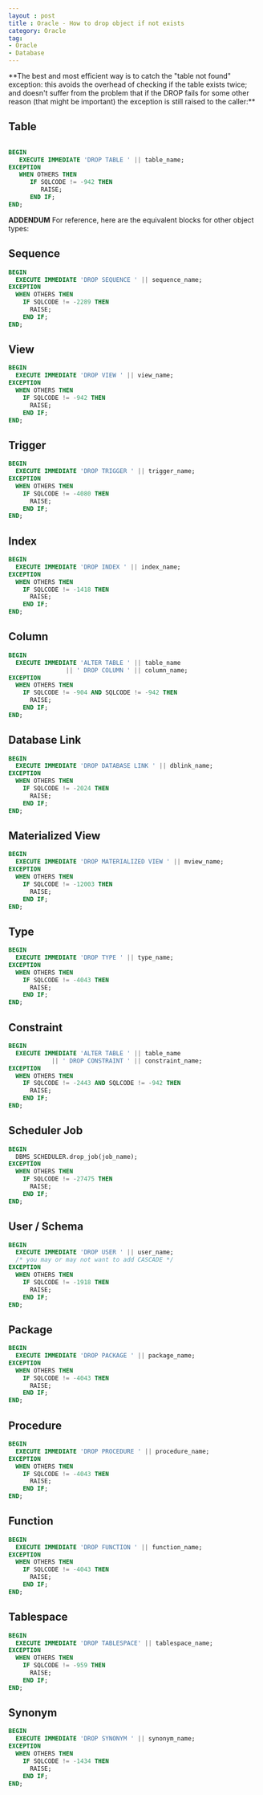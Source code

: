 ```yaml
---
layout : post
title : Oracle - How to drop object if not exists
category: Oracle
tag: 
- Oracle
- Database
---
```


<p>
**The best and most efficient way is to catch the "table not found" exception: this avoids the overhead of checking if the table exists twice; and doesn't suffer from the problem that if the DROP fails for some other reason (that might be important) the exception is still raised to the caller:**
</p>

## Table

```sql

BEGIN
   EXECUTE IMMEDIATE 'DROP TABLE ' || table_name;
EXCEPTION
   WHEN OTHERS THEN
      IF SQLCODE != -942 THEN
         RAISE;
      END IF;
END;

```


**ADDENDUM**  For reference, here are the equivalent blocks for other object types:

## Sequence

```sql
BEGIN
  EXECUTE IMMEDIATE 'DROP SEQUENCE ' || sequence_name;
EXCEPTION
  WHEN OTHERS THEN
    IF SQLCODE != -2289 THEN
      RAISE;
    END IF;
END;
```

## View

```sql
BEGIN
  EXECUTE IMMEDIATE 'DROP VIEW ' || view_name;
EXCEPTION
  WHEN OTHERS THEN
    IF SQLCODE != -942 THEN
      RAISE;
    END IF;
END;
```

## Trigger

```sql
BEGIN
  EXECUTE IMMEDIATE 'DROP TRIGGER ' || trigger_name;
EXCEPTION
  WHEN OTHERS THEN
    IF SQLCODE != -4080 THEN
      RAISE;
    END IF;
END;
```

## Index

```sql
BEGIN
  EXECUTE IMMEDIATE 'DROP INDEX ' || index_name;
EXCEPTION
  WHEN OTHERS THEN
    IF SQLCODE != -1418 THEN
      RAISE;
    END IF;
END;
```

## Column

```sql
BEGIN
  EXECUTE IMMEDIATE 'ALTER TABLE ' || table_name
                || ' DROP COLUMN ' || column_name;
EXCEPTION
  WHEN OTHERS THEN
    IF SQLCODE != -904 AND SQLCODE != -942 THEN
      RAISE;
    END IF;
END;
```

## Database Link

```sql
BEGIN
  EXECUTE IMMEDIATE 'DROP DATABASE LINK ' || dblink_name;
EXCEPTION
  WHEN OTHERS THEN
    IF SQLCODE != -2024 THEN
      RAISE;
    END IF;
END;
```

## Materialized View

```sql
BEGIN
  EXECUTE IMMEDIATE 'DROP MATERIALIZED VIEW ' || mview_name;
EXCEPTION
  WHEN OTHERS THEN
    IF SQLCODE != -12003 THEN
      RAISE;
    END IF;
END;
```

## Type

```sql
BEGIN
  EXECUTE IMMEDIATE 'DROP TYPE ' || type_name;
EXCEPTION
  WHEN OTHERS THEN
    IF SQLCODE != -4043 THEN
      RAISE;
    END IF;
END;
```

## Constraint

```sql
BEGIN
  EXECUTE IMMEDIATE 'ALTER TABLE ' || table_name
            || ' DROP CONSTRAINT ' || constraint_name;
EXCEPTION
  WHEN OTHERS THEN
    IF SQLCODE != -2443 AND SQLCODE != -942 THEN
      RAISE;
    END IF;
END;
```

## Scheduler Job

```sql
BEGIN
  DBMS_SCHEDULER.drop_job(job_name);
EXCEPTION
  WHEN OTHERS THEN
    IF SQLCODE != -27475 THEN
      RAISE;
    END IF;
END;
```

## User / Schema

```sql
BEGIN
  EXECUTE IMMEDIATE 'DROP USER ' || user_name;
  /* you may or may not want to add CASCADE */
EXCEPTION
  WHEN OTHERS THEN
    IF SQLCODE != -1918 THEN
      RAISE;
    END IF;
END;
```

## Package

```sql
BEGIN
  EXECUTE IMMEDIATE 'DROP PACKAGE ' || package_name;
EXCEPTION
  WHEN OTHERS THEN
    IF SQLCODE != -4043 THEN
      RAISE;
    END IF;
END;
```

## Procedure

```sql
BEGIN
  EXECUTE IMMEDIATE 'DROP PROCEDURE ' || procedure_name;
EXCEPTION
  WHEN OTHERS THEN
    IF SQLCODE != -4043 THEN
      RAISE;
    END IF;
END;
```

## Function

```sql
BEGIN
  EXECUTE IMMEDIATE 'DROP FUNCTION ' || function_name;
EXCEPTION
  WHEN OTHERS THEN
    IF SQLCODE != -4043 THEN
      RAISE;
    END IF;
END;
```

## Tablespace

```sql
BEGIN
  EXECUTE IMMEDIATE 'DROP TABLESPACE' || tablespace_name;
EXCEPTION
  WHEN OTHERS THEN
    IF SQLCODE != -959 THEN
      RAISE;
    END IF;
END;
```

## Synonym

```sql
BEGIN
  EXECUTE IMMEDIATE 'DROP SYNONYM ' || synonym_name;
EXCEPTION
  WHEN OTHERS THEN
    IF SQLCODE != -1434 THEN
      RAISE;
    END IF;
END;
```
